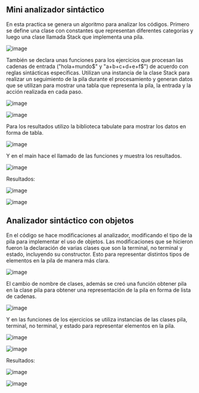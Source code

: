 ## Mini analizador sintáctico 

En esta practica se genera un algoritmo para analizar los códigos. Primero se define una clase con constantes que representan diferentes categorías y luego una clase llamada Stack que implementa una pila. 

![image](https://github.com/JosGpe/Compiladores/assets/100324579/76660549-d5d1-44ea-a602-1053c6f16046)

También se declara unas funciones para los ejercicios que procesan las cadenas de entrada ("hola+mundo$" y "a+b+c+d+e+f$") de acuerdo con reglas sintácticas específicas. Utilizan una instancia de la clase Stack para realizar un seguimiento de la pila durante el procesamiento y generan datos que se utilizan para mostrar una tabla que representa la pila, la entrada y la acción realizada en cada paso.

![image](https://github.com/JosGpe/Compiladores/assets/100324579/ab085043-af53-4dc5-b3c5-46f4a438b10c)

![image](https://github.com/JosGpe/Compiladores/assets/100324579/ff87855c-5841-4e6c-a665-7b348dea8891)

Para los resultados utilizo la biblioteca tabulate para mostrar los datos en forma de tabla.

![image](https://github.com/JosGpe/Compiladores/assets/100324579/d1c1c219-61ba-4115-b6b8-a60125823591)

Y en el main hace el llamado de las funciones y muestra los resultados. 

![image](https://github.com/JosGpe/Compiladores/assets/100324579/e1d93592-3d19-492b-8325-7487501b3485)

Resultados: 

![image](https://github.com/JosGpe/Compiladores/assets/100324579/4566b23a-5046-445f-8f90-57cec24c9398)

![image](https://github.com/JosGpe/Compiladores/assets/100324579/82e2f971-a3fc-4e0a-81e3-422319c7b37c)

## Analizador sintáctico con objetos

En el código se hace modificaciones al analizador, modificando el tipo de la pila para implementar el uso de objetos.  Las modificaciones que se hicieron fueron la declaración de varias clases que son la terminal, no terminal y estado, incluyendo su constructor. Esto para representar distintos tipos de elementos en la pila de manera más clara.

![image](https://github.com/JosGpe/Compiladores/assets/100324579/65877bc3-9b9f-40cb-a57d-41461f7d6102)

El cambio de nombre de clases, además se creó una función obtener pila en la clase pila para obtener una representación de la pila en forma de lista de cadenas.

![image](https://github.com/JosGpe/Compiladores/assets/100324579/dd911dc5-2887-41e5-a9ba-74b8c7348909)

Y en las funciones de los ejercicios se utiliza instancias de las clases pila, terminal, no terminal, y estado para representar elementos en la pila.

![image](https://github.com/JosGpe/Compiladores/assets/100324579/34210488-dafa-4ee3-80c0-807bba11df64)

![image](https://github.com/JosGpe/Compiladores/assets/100324579/78b4281c-5a19-416d-97a1-c1ef3936895c)

Resultados: 

![image](https://github.com/JosGpe/Compiladores/assets/100324579/3eb9a38d-b8e5-46bb-a0a2-8c446fc36eca)

![image](https://github.com/JosGpe/Compiladores/assets/100324579/02bf281d-0544-43a5-9469-f3db65eb6a6e)
